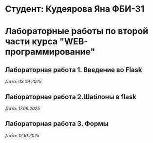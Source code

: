 # Студент: Кудеярова Яна ФБИ-31

# Лабораторные работы по второй части курса "WEB-программирование"

## Лабораторная работа 1. Введение во Flask

*Дата: 03.09.2025*

## Лабораторная работа 2.Шаблоны в flask

*Дата: 17.09.2025*

## Лабораторная работа 3. Формы

*Дата: 12.10.2025*